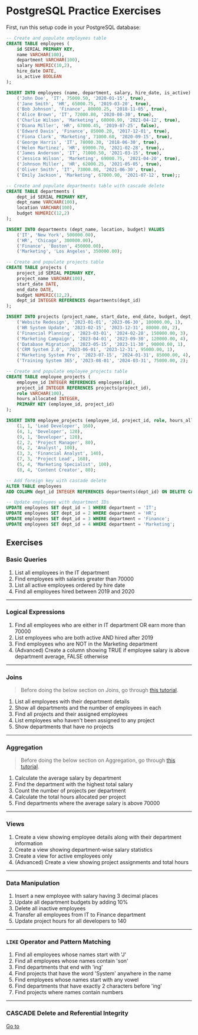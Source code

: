 # PostgreSQL Practice Exercises

First, run this setup code in your PostgreSQL database:

```sql
-- Create and populate employees table
CREATE TABLE employees (
    id SERIAL PRIMARY KEY,
    name VARCHAR(100),
    department VARCHAR(100),
    salary NUMERIC(10,2),
    hire_date DATE,
    is_active BOOLEAN
);

INSERT INTO employees (name, department, salary, hire_date, is_active) VALUES
    ('John Doe', 'IT', 75000.50, '2020-01-15', true),
    ('Jane Smith', 'HR', 65000.75, '2019-03-20', true),
    ('Bob Johnson', 'Finance', 80000.25, '2018-11-05', true),
    ('Alice Brown', 'IT', 72000.80, '2020-08-30', true),
    ('Charlie Wilson', 'Marketing', 68000.90, '2021-04-12', true),
    ('Diana Miller', 'HR', 67000.45, '2019-07-25', false),
    ('Edward Davis', 'Finance', 85000.20, '2017-12-01', true),
    ('Fiona Clark', 'Marketing', 71000.60, '2020-09-15', true),
    ('George Harris', 'IT', 78000.30, '2018-06-30', true),
    ('Helen Martinez', 'HR', 69000.70, '2021-02-28', true),,
    ('James Anderson', 'IT', 71000.50, '2021-03-15', true),
    ('Jessica Wilson', 'Marketing', 69000.75, '2021-04-20', true),
    ('Johnson Miller', 'HR', 62000.25, '2021-05-05', true),
    ('Oliver Smith', 'IT', 73000.80, '2021-06-30', true),
    ('Emily Jackson', 'Marketing', 67000.90, '2021-07-12', true);;

-- Create and populate departments table with cascade delete
CREATE TABLE departments (
    dept_id SERIAL PRIMARY KEY,
    dept_name VARCHAR(100),
    location VARCHAR(100),
    budget NUMERIC(12,2)
);

INSERT INTO departments (dept_name, location, budget) VALUES
    ('IT', 'New York', 500000.00),
    ('HR', 'Chicago', 300000.00),
    ('Finance', 'Boston', 450000.00),
    ('Marketing', 'Los Angeles', 350000.00);

-- Create and populate projects table
CREATE TABLE projects (
    project_id SERIAL PRIMARY KEY,
    project_name VARCHAR(100),
    start_date DATE,
    end_date DATE,
    budget NUMERIC(12,2),
    dept_id INTEGER REFERENCES departments(dept_id)
);

INSERT INTO projects (project_name, start_date, end_date, budget, dept_id) VALUES
    ('Website Redesign', '2023-01-01', '2023-06-30', 100000.00, 1),
    ('HR System Update', '2023-02-15', '2023-12-31', 80000.00, 2),
    ('Financial Planning', '2023-03-01', '2024-02-28', 150000.00, 3),
    ('Marketing Campaign', '2023-04-01', '2023-09-30', 120000.00, 4),
    ('Database Migration', '2023-05-15', '2023-11-30', 90000.00, 1),
    ('CRM System 2.0', '2023-06-01', '2023-12-31', 95000.00, 1),
    ('Marketing System Pro', '2023-07-15', '2024-01-31', 85000.00, 4),
    ('Training System 365', '2023-08-01', '2024-03-31', 75000.00, 2);

-- Create and populate employee_projects table
CREATE TABLE employee_projects (
    employee_id INTEGER REFERENCES employees(id),
    project_id INTEGER REFERENCES projects(project_id),
    role VARCHAR(100),
    hours_allocated INTEGER,
    PRIMARY KEY (employee_id, project_id)
);

INSERT INTO employee_projects (employee_id, project_id, role, hours_allocated) VALUES
    (1, 1, 'Lead Developer', 160),
    (4, 1, 'Developer', 120),
    (9, 1, 'Developer', 120),
    (2, 2, 'Project Manager', 80),
    (6, 2, 'Analyst', 100),
    (3, 3, 'Financial Analyst', 140),
    (7, 3, 'Project Lead', 160),
    (5, 4, 'Marketing Specialist', 100),
    (8, 4, 'Content Creator', 80);

-- Add foreign key with cascade delete
ALTER TABLE employees 
ADD COLUMN dept_id INTEGER REFERENCES departments(dept_id) ON DELETE CASCADE;

-- Update employees with department IDs
UPDATE employees SET dept_id = 1 WHERE department = 'IT';
UPDATE employees SET dept_id = 2 WHERE department = 'HR';
UPDATE employees SET dept_id = 3 WHERE department = 'Finance';
UPDATE employees SET dept_id = 4 WHERE department = 'Marketing';
```

## Exercises
### Basic Queries
1. List all employees in the IT department
2. Find employees with salaries greater than 70000
3. List all active employees ordered by hire date
4. Find all employees hired between 2019 and 2020

- - - 
  
### Logical Expressions
1. Find all employees who are either in IT department OR earn more than 70000
2. List employees who are both active AND hired after 2019
3. Find employees who are NOT in the Marketing department
4. (Advanced) Create a column showing TRUE if employee salary is above department average, FALSE otherwise

- - - 

### Joins
> Before doing the below section on Joins, go through [this tutorial](https://neon.tech/postgresql/postgresql-tutorial/postgresql-joins).

1. List all employees with their department details
2. Show all departments and the number of employees in each
3. Find all projects and their assigned employees
4. List employees who haven't been assigned to any project
5. Show departments that have no projects

- - - 
  
### Aggregation
> Before doing the below section on Aggregation, go through [this tutorial](https://neon.tech/postgresql/postgresql-aggregate-functions).

1. Calculate the average salary by department
2. Find the department with the highest total salary
3. Count the number of projects per department
4. Calculate the total hours allocated per project
5. Find departments where the average salary is above 70000

- - - 
  
### Views
1. Create a view showing employee details along with their department information
2. Create a view showing department-wise salary statistics
3. Create a view for active employees only
4. (Advanced) Create a view showing project assignments and total hours

- - - 
  
### Data Manipulation
1. Insert a new employee with salary having 3 decimal places
2. Update all department budgets by adding 10%
3. Delete all inactive employees
4. Transfer all employees from IT to Finance department
5. Update project hours for all developers to 140

- - - 
  
### `LIKE` Operator and Pattern Matching
1. Find all employees whose names start with 'J'
2. Find all employees whose names contain 'son'
3. Find departments that end with 'ing'
4. Find projects that have the word 'System' anywhere in the name
5. Find employees whose names start with any vowel
6. Find departments that have exactly 2 characters before 'ing'
7. Find projects where names contain numbers

- - - 
  
### CASCADE Delete and Referential Integrity
[Go to](https://github.com/nitin-singla/practice-postgres-11dec24/blob/main/exercises/cascade-del-referential-in.md)
